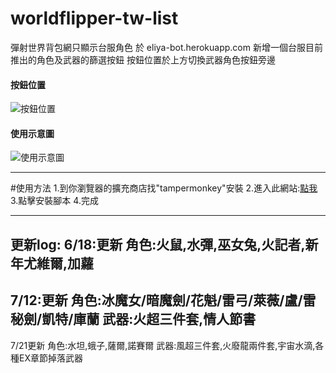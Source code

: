 # worldflipper-tw-list

彈射世界背包網只顯示台服角色
於 eliya-bot.herokuapp.com 新增一個台服目前推出的角色及武器的篩選按鈕
按鈕位置於上方切換武器角色按鈕旁邊
#### 按鈕位置
![按鈕位置](https://upload.cc/i1/2021/06/15/ZBPtER.png)
#### 使用示意圖
![使用示意圖](https://upload.cc/i1/2021/06/15/oKGsSQ.png)

---

#使用方法
1.到你瀏覽器的擴充商店找"tampermonkey"安裝
2.進入此網站:[點我](https://greasyfork.org/zh-TW/scripts/429676-%E5%BD%88%E5%B0%84%E4%B8%96%E7%95%8C%E8%83%8C%E5%8C%85%E7%B6%B2%E5%8F%AA%E9%A1%AF%E7%A4%BA%E5%8F%B0%E6%9C%8D%E8%A7%92%E8%89%B2)
3.點擊安裝腳本
4.完成


------------

更新log:
6/18:更新
角色:火鼠,水彈,巫女兔,火記者,新年尤維爾,加蘿
------------
7/12:更新
角色:冰魔女/暗魔劍/花魁/雷弓/萊薇/盧/雷秘劍/凱特/庫蘭
武器:火超三件套,情人節書
------------
7/21更新
角色:水坦,蛾子,薩爾,諾賽爾
武器:風超三件套,火廢龍兩件套,宇宙水滴,各種EX章節掉落武器